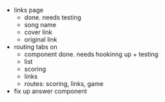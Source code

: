 - links page
  - done. needs testing
  - song name
  - cover link
  - original link
- routing tabs on
  - component done. needs hookinng up + testing
  - list
  - scoring
  - links
  - routes: scoring, links, game
- fix up answer component
